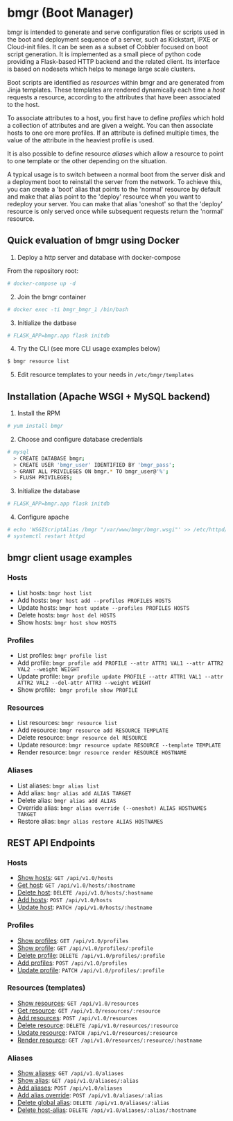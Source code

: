 # bmgr (Boot Manager)

bmgr is intended to generate and serve configuration files or scripts
used in the boot and deployment sequence of a server, such as
Kickstart, iPXE or Cloud-init files. It can be seen as a subset of
Cobbler focused on boot script generation. It is implemented as a
small piece of python code providing a Flask-based HTTP backend and
the related client. Its interface is based on nodesets which helps to
manage large scale clusters.

Boot scripts are identified as *resources* within bmgr and are
generated from Jinja templates. These templates are rendered
dynamically each time a *host* requests a resource, according to the
attributes that have been associated to the host.

To associate attributes to a host, you first have to define *profiles*
which hold a collection of attributes and are given a weight. You can
then associate hosts to one ore more profiles. If an attribute is
defined multiple times, the value of the attribute in the heaviest
profile is used.

It is also possible to define resource *aliases* which allow a resource
to point to one template or the other depending on the situation.

A typical usage is to switch between a normal boot from the server
disk and a deployment boot to reinstall the server from the
network. To achieve this, you can create a 'boot' alias that points to
the 'normal' resource by default and make that alias point to the
'deploy' resource when you want to redeploy your server. You can make
that alias 'oneshot' so that the 'deploy' resource is only served once
while subsequent requests return the 'normal' resource.


## Quick evaluation of bmgr using Docker

1. Deploy a http server and database with docker-compose

From the repository root:

```bash
# docker-compose up -d
```

2. Join the bmgr container

```bash
# docker exec -ti bmgr_bmgr_1 /bin/bash
```

3. Initialize the datbase
```bash
# FLASK_APP=bmgr.app flask initdb
```

4. Try the CLI (see more CLI usage examples below)

```bash
$ bmgr resource list
```

5. Edit resource templates to your needs in `/etc/bmgr/templates`

## Installation (Apache WSGI + MySQL backend)

1. Install the RPM

```bash
# yum install bmgr
```

2. Choose and configure database credentials

```bash
# mysql
  > CREATE DATABASE bmgr;
  > CREATE USER 'bmgr_user' IDENTIFIED BY 'bmgr_pass';
  > GRANT ALL PRIVILEGES ON bmgr.* TO bmgr_user@'%';
  > FLUSH PRIVILEGES;
```

3. Initialize the database

```bash
# FLASK_APP=bmgr.app flask initdb
```

4. Configure apache

```bash
# echo 'WSGIScriptAlias /bmgr "/var/www/bmgr/bmgr.wsgi"' >> /etc/httpd/conf/httpd.conf
# systemctl restart httpd
```


## bmgr client usage examples
### Hosts
- List hosts: `bmgr host list`
- Add hosts: `bmgr host add --profiles PROFILES HOSTS`
- Update hosts: `bmgr host update --profiles PROFILES HOSTS`
- Delete hosts: `bmgr host del HOSTS`
- Show hosts: `bmgr host show HOSTS`

### Profiles
- List profiles: `bmgr profile list`
- Add profile: `bmgr profile add PROFILE --attr ATTR1 VAL1 --attr ATTR2 VAL2 --weight WEIGHT`
- Update profile: `bmgr profile update PROFILE --attr ATTR1 VAL1 --attr ATTR2 VAL2 --del-attr ATTR3 --weight WEIGHT`
- Show profile: ` bmgr profile show PROFILE`

### Resources
- List resources: `bmgr resource list`
- Add resource: `bmgr resource add RESOURCE TEMPLATE`
- Delete resource: `bmgr resource del RESOURCE`
- Update resource: `bmgr resource update RESOURCE --template TEMPLATE`
- Render resource: `bmgr resource render RESOURCE HOSTNAME`

### Aliases
- List aliases: `bmgr alias list`
- Add alias: `bmgr alias add ALIAS TARGET`
- Delete alias: `bmgr alias add ALIAS`
- Override alias: `bmgr alias override (--oneshot) ALIAS HOSTNAMES TARGET`
- Restore alias: `bmgr alias restore ALIAS HOSTNAMES`

## REST API Endpoints

### Hosts
- [Show hosts](docs/hosts.md#list-hosts): `GET /api/v1.0/hosts`
- [Get host](docs/hosts.md#get-host): `GET /api/v1.0/hosts/:hostname`
- [Delete host](docs/hosts.md#delete-host): `DELETE /api/v1.0/hosts/:hostname`
- [Add hosts](docs/hosts.md#add-host): `POST /api/v1.0/hosts`
- [Update host](docs/hosts.md#update-host): `PATCH /api/v1.0/hosts/:hostname`

### Profiles
- [Show profiles](docs/profiles.md#list-profiles): `GET /api/v1.0/profiles`
- [Show profile](docs/profiles.md#get-profile): `GET /api/v1.0/profiles/:profile`
- [Delete profile](docs/profiles.md#delete-profile): `DELETE /api/v1.0/profiles/:profile`
- [Add profiles](docs/profiles.md#add-profiles): `POST /api/v1.0/profiles`
- [Update profile](docs/profiles.md#update-profiles): `PATCH /api/v1.0/profiles/:profile`

### Resources (templates)
- [Show resources](docs/resources.md#list-resources): `GET /api/v1.0/resources`
- [Get resource](docs/resources.md#get-resource): `GET /api/v1.0/resources/:resource`
- [Add resources](docs/resources.md#add-resources): `POST /api/v1.0/resources`
- [Delete resource](docs/resources.md#delete-resource): `DELETE /api/v1.0/resources/:resource`
- [Update resource](docs/resources.md#update-resources): `PATCH /api/v1.0/resources/:resource`
- [Render resource](docs/resources.md#render-resource): `GET /api/v1.0/resources/:resource/:hostname`

### Aliases
- [Show aliases](docs/aliases.md#list-aliases): `GET /api/v1.0/aliases`
- [Show alias](docs/aliases.md#get-alias): `GET /api/v1.0/aliases/:alias`
- [Add aliases](docs/aliases.md#add-alias): `POST /api/v1.0/aliases`
- [Add alias override](docs/aliases.md#add-alias-override): `POST /api/v1.0/aliases/:alias`
- [Delete global alias](docs/aliases.md#delete-alias): `DELETE /api/v1.0/aliases/:alias`
- [Delete host-alias](docs/aliases.md#delete-alias-override): `DELETE /api/v1.0/aliases/:alias/:hostname`
